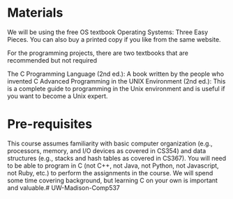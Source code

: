 # Materials

We will be using the free OS textbook Operating Systems: Three Easy Pieces. You can also buy a printed copy if you like from the same website.

For the programming projects, there are two textbooks that are recommended but not required

The C Programming Language (2nd ed.): A book written by the people who invented C
Advanced Programming in the UNIX Environment (2nd ed.): This is a complete guide to programming in the Unix environment and is useful if you want to become a Unix expert.

# Pre-requisites

This course assumes familiarity with basic computer organization (e.g., processors, memory, and I/O devices as covered in CS354) and data structures (e.g., stacks and hash tables as covered in CS367). You will need to be able to program in C (not C++, not Java, not Python, not Javascript, not Ruby, etc.) to perform the assignments in the course. We will spend some time covering background, but learning C on your own is important and valuable.# UW-Madison-Comp537
